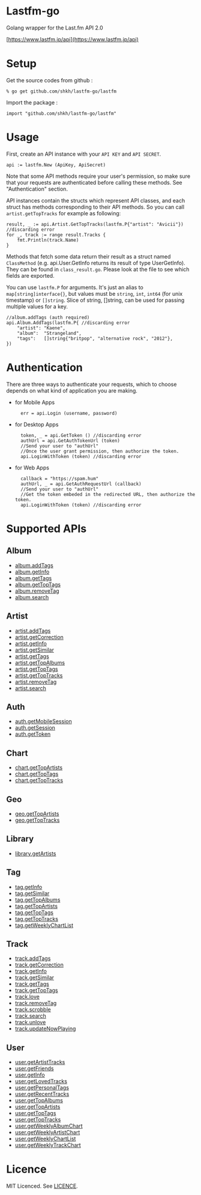 # Lastfm-go
Golang wrapper for the Last.fm API 2.0

[https://www.lastfm.jp/api](https://www.lastfm.jp/api)

# Setup

Get the source codes from github :

    % go get github.com/shkh/lastfm-go/lastfm

Import the package :

    import "github.com/shkh/lastfm-go/lastfm"

# Usage

First, create an API instance with your `API KEY` and `API SECRET`.

	api := lastfm.New (ApiKey, ApiSecret)

Note that some API methods require your user's permission, so make sure that your requests are authenticated before calling these methods. See "Authentication" section.

API instances contain the structs which represent API classes, and each struct has methods corresponding to their API methods.
So you can call `artist.getTopTracks` for example as following:

	result, _ := api.Artist.GetTopTracks(lastfm.P{"artist": "Avicii"}) //discarding error
	for _, track := range result.Tracks {
		fmt.Println(track.Name)
	}

Methods that fetch some data return their result as a struct named `ClassMethod` (e.g. api.User.GetInfo returns its result of type UserGetInfo).
They can be found in `class_result.go`.
Please look at the file to see which fields are exported.

You can use `lastfm.P` for arguments.
It's just an alias to `map[string]interface{}`, but values must be `string`, `int`, `int64` (for unix timestamp) or `[]string`.
Slice of string, []string, can be used for passing multiple values for a key.

	//album.addTags (auth required)
	api.Album.AddTags(lastfm.P{ //discarding error
		"artist": "Kaene",
		"album":  "Strangeland",
		"tags":   []string{"britpop", "alternative rock", "2012"},
	})



# Authentication
There are three ways to authenticate your requests, which to choose depends on what kind of application you are making.

- for Mobile Apps

		err = api.Login (username, password)

- for Desktop Apps

		token, _ = api.GetToken () //discarding error
		authUrl = api.GetAuthTokenUrl (token)
		//Send your user to "authUrl"
		//Once the user grant permission, then authorize the token.
		api.LoginWithToken (token) //discarding error

- for Web Apps

		callback = "https://spam.hum"
		authUrl, _ = api.GetAuthRequestUrl (callback)
		//Send your user to "authUrl"
		//Get the token embeded in the redirected URL, then authorize the token.
		api.LoginWithToken (token) //discarding error


# Supported APIs

## Album
* [album.addTags](https://www.lastfm.jp/api/show/album.addTags)
* [album.getInfo](https://www.lastfm.jp/api/show/album.getInfo)
* [album.getTags](https://www.lastfm.jp/api/show/album.getTags)
* [album.getTopTags](https://www.lastfm.jp/api/show/album.getTopTags)
* [album.removeTag](https://www.lastfm.jp/api/show/album.removeTag)
* [album.search](https://www.lastfm.jp/api/show/album.search)

## Artist
* [artist.addTags](https://www.lastfm.jp/api/show/artist.addTags)
* [artist.getCorrection](https://www.lastfm.jp/api/show/artist.getCorrection)
* [artist.getInfo](https://www.lastfm.jp/api/show/artist.getInfo)
* [artist.getSimilar](https://www.lastfm.jp/api/show/artist.getSimilar)
* [artist.getTags](https://www.lastfm.jp/api/show/artist.getTags)
* [artist.getTopAlbums](https://www.lastfm.jp/api/show/artist.getTopAlbums)
* [artist.getTopTags](https://www.lastfm.jp/api/show/artist.getTopTags)
* [artist.getTopTracks](https://www.lastfm.jp/api/show/artist.getTopTracks)
* [artist.removeTag](https://www.lastfm.jp/api/show/artist.removeTag)
* [artist.search](https://www.lastfm.jp/api/show/artist.search)

## Auth
* [auth.getMobileSession](https://www.last.fm/api/show/auth.getMobileSession)
* [auth.getSession](https://www.last.fm/api/show/auth.getSession)
* [auth.getToken](https://www.last.fm/api/show/auth.getToken)

## Chart
* [chart.getTopArtists](https://www.lastfm.jp/api/show/chart.getTopArtists)
* [chart.getTopTags](https://www.lastfm.jp/api/show/chart.getTopTags)
* [chart.getTopTracks](https://www.lastfm.jp/api/show/chart.getTopTracks)

## Geo
* [geo.getTopArtists](https://www.lastfm.jp/api/show/geo.getTopArtists)
* [geo.getTopTracks](https://www.lastfm.jp/api/show/geo.getTopTracks)

## Library
* [library.getArtists](https://www.lastfm.jp/api/show/library.getArtists)

## Tag
* [tag.getInfo](https://www.lastfm.jp/api/show/tag.getInfo)
* [tag.getSimilar](https://www.lastfm.jp/api/show/tag.getSimilar)
* [tag.getTopAlbums](https://www.lastfm.jp/api/show/tag.getTopAlbums)
* [tag.getTopArtists](https://www.lastfm.jp/api/show/tag.getTopArtists)
* [tag.getTopTags](https://www.lastfm.jp/api/show/tag.getTopTags)
* [tag.getTopTracks](https://www.lastfm.jp/api/show/tag.getTopTracks)
* [tag.getWeeklyChartList](https://www.lastfm.jp/api/show/tag.getWeeklyChartList)

## Track
* [track.addTags](https://www.lastfm.jp/api/show/track.addTags)
* [track.getCorrection](https://www.lastfm.jp/api/show/track.getCorrection)
* [track.getInfo](https://www.lastfm.jp/api/show/track.getInfo)
* [track.getSimilar](https://www.lastfm.jp/api/show/track.getSimilar)
* [track.getTags](https://www.lastfm.jp/api/show/track.getTags)
* [track.getTopTags](https://www.lastfm.jp/api/show/track.getTopTags)
* [track.love](https://www.lastfm.jp/api/show/track.love)
* [track.removeTag](https://www.lastfm.jp/api/show/track.removeTag)
* [track.scrobble](https://www.lastfm.jp/api/show/track.scrobble)
* [track.search](https://www.lastfm.jp/api/show/track.search)
* [track.unlove](https://www.lastfm.jp/api/show/track.unlove)
* [track.updateNowPlaying](https://www.lastfm.jp/api/show/track.updateNowPlaying)

## User
* [user.getArtistTracks](https://www.lastfm.jp/api/show/user.getArtistTracks)
* [user.getFriends](https://www.lastfm.jp/api/show/user.getFriends)
* [user.getInfo](https://www.lastfm.jp/api/show/user.getInfo)
* [user.getLovedTracks](https://www.lastfm.jp/api/show/user.getLovedTracks)
* [user.getPersonalTags](https://www.lastfm.jp/api/show/user.getPersonalTags)
* [user.getRecentTracks](https://www.lastfm.jp/api/show/user.getRecentTracks)
* [user.getTopAlbums](https://www.lastfm.jp/api/show/user.getTopAlbums)
* [user.getTopArtists](https://www.lastfm.jp/api/show/user.getTopArtists)
* [user.getTopTags](https://www.lastfm.jp/api/show/user.getTopTags)
* [user.getTopTracks](https://www.lastfm.jp/api/show/user.getTopTracks)
* [user.getWeeklyAlbumChart](https://www.lastfm.jp/api/show/user.getWeeklyAlbumChart)
* [user.getWeeklyArtistChart](https://www.lastfm.jp/api/show/user.getWeeklyArtistChart)
* [user.getWeeklyChartList](https://www.lastfm.jp/api/show/user.getWeeklyChartList)
* [user.getWeeklyTrackChart](https://www.lastfm.jp/api/show/user.getWeeklyTrackChart)

# Licence
MIT Licenced. See [LICENCE](https://github.com/shkh/lastfm-go/blob/master/LICENSE).
